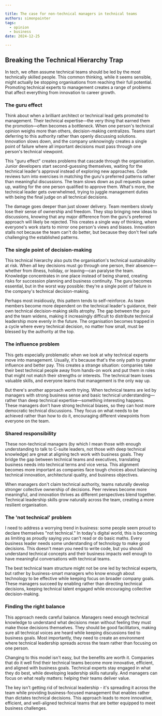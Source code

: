 ```yaml
---

title: The case for non-technical managers in technical teams
authors: simonpainter
tags:
  - opinion
  - business
date: 2024-12-25

---
```


## Breaking the Technical Hierarchy Trap

In tech, we often assume technical teams should be led by the most technically skilled people. This common thinking, while it seems sensible, might actually be stopping organisations from reaching their full potential. Promoting technical experts to management creates a range of problems that affect everything from innovation to career growth.
<!-- truncate -->
### The guru effect

Think about when a brilliant architect or technical lead gets promoted to management. Their technical expertise—the very thing that earned them the promotion—often becomes a bottleneck. When one person's technical opinion weighs more than others, decision-making centralizes. Teams start deferring to this authority rather than openly discussing solutions. Innovation slows down, and the company unknowingly creates a single point of failure where all important decisions must pass through one person's technical viewpoint.

This "guru effect" creates problems that cascade through the organisation. Junior developers start second-guessing themselves, waiting for the technical leader's approval instead of exploring new approaches. Code reviews turn into exercises in matching the guru's preferred patterns rather than meaningful discussions. The team slows down as pull requests queue up, waiting for the one person qualified to approve them. What's more, the technical leader gets overwhelmed, trying to juggle management duties with being the final judge on all technical decisions.

The damage goes deeper than just slower delivery. Team members slowly lose their sense of ownership and freedom. They stop bringing new ideas to discussions, knowing that any major difference from the guru's preferred approach will likely be rejected. This creates a single way of thinking, where everyone's work starts to mirror one person's views and biases. Innovation stalls not because the team can't do better, but because they don't feel safe challenging the established patterns.

### The single point of decision-making

This technical hierarchy also puts the organisation's technical sustainability at risk. When all key decisions must go through one person, their absence—whether from illness, holiday, or leaving—can paralyse the team. Knowledge concentrates in one place instead of being shared, creating risks for succession planning and business continuity. The guru becomes essential, but in the worst way possible: they're a single point of failure in the company's technical decision-making.

Perhaps most insidiously, this pattern tends to self-reinforce. As team members become more dependent on the technical leader's guidance, their own technical decision-making skills atrophy. The gap between the guru and the team widens, making it increasingly difficult to distribute technical leadership more evenly in the future. The organisation becomes trapped in a cycle where every technical decision, no matter how small, must be blessed by the authority at the top.

### The influence problem

This gets especially problematic when we look at why technical experts move into management. Usually, it's because that's the only path to greater influence and better pay. This creates a strange situation: companies take their best technical people away from hands-on work and put them in roles that might not match their strengths or interests. The technical team loses valuable skills, and everyone learns that management is the only way up.

But there's another approach worth trying. When technical teams are led by managers with strong business sense and basic technical understanding—rather than deep technical expertise—something interesting happens. These managers don't have strong technical biases, so they can host more democratic technical discussions. They focus on what needs to be achieved rather than how to do it, encouraging different viewpoints from everyone on the team.

### Shared responsibility

These non-technical managers (by which I mean those with enough understanding to talk to C-suite leaders, not those with deep technical knowledge) are great at aligning tech work with business goals. They bridge the gap between technical teams and executives, translating business needs into technical terms and vice versa. This alignment becomes more important as companies face tough choices about balancing technical innovation, architectural quality, and business objectives.

When managers don't claim technical authority, teams naturally develop stronger collective ownership of decisions. Peer reviews become more meaningful, and innovation thrives as different perspectives blend together. Technical leadership skills grow naturally across the team, creating a more resilient organisation.

### The 'not technical' problem

I need to address a worrying trend in business: some people seem proud to declare themselves "not technical." In today's digital world, this is becoming as limiting as proudly saying you can't read or do basic maths. Every business leader needs some understanding of technology to make good decisions. This doesn't mean you need to write code, but you should understand technical concepts and their business impacts well enough to have meaningful conversations with technical teams.

The best technical team structure might not be one led by technical experts, but rather by business-smart managers who know enough about technology to be effective while keeping focus on broader company goals. These managers succeed by enabling rather than directing technical decisions, keeping technical talent engaged while encouraging collective decision-making.

### Finding the right balance

This approach needs careful balance. Managers need enough technical knowledge to understand what decisions mean without feeling they must make those decisions themselves. They should be good facilitators, making sure all technical voices are heard while keeping discussions tied to business goals. Most importantly, they need to create an environment where technical leadership spreads across the team rather than focusing on one person.

Changing to this model isn't easy, but the benefits are worth it. Companies that do it well find their technical teams become more innovative, efficient, and aligned with business goals. Technical experts stay engaged in what they do best, while developing leadership skills naturally. And managers can focus on what really matters: helping their teams deliver value.

The key isn't getting rid of technical leadership - it's spreading it across the team while providing business-focused management that enables rather than dictates technical decisions. This approach leads to more innovative, efficient, and well-aligned technical teams that are better equipped to meet business challenges.
